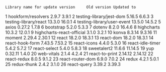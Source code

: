 	Library name for update version 	Old version	Updated to
			
1	hookform/resolvers	2.9.7	3.9.1
2	testing-library/jest-dom	5.16.5	 6.6.3
3	testing-library/react	13.3.0	16.0.1
4	testing-library/user-event	13.5.0	14.5.2
5	axios	0.27.2	1.7.8
6	bootstrap	5.2.0	5.3.3
7	dotenv	8.2.0	16.4.6
8	highcharts	10.3.2	12.0.1
9	highcharts-react-official	3.1.0	3.2.1
10	konva	8.3.14	9.3.16
11	moment	2.29.4	2.30.1
12	react	18.2.0	18.3.1
13	react-dom	18.2.0	18.3.1
14	react-hook-form	7.43.5	7.53.2
15	react-icons	4.4.0	5.3.0
16	react-idle-timer	5.4.2	5.7.2
17	react-select	5.4.0	5.8.3
18	sweetalert2	11.6.6	11.14.5
19	yup	0.32.11	1.4.0
20	web-vitals	2.1.4	4.2.4
21	react-to-print	2.14.12	2.14.12
22	react-redux	8.0.5	9.1.2
23	react-router-dom	6.9.0	7.0.2
24	redux	4.2.1	5.0.1
25	redux-thunk	2.4.2	3.1.0
26	react-query	3.39.2	3.39.3
